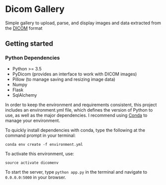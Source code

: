 # Dicom Gallery
Simple gallery to upload, parse, and display images and data extracted from the [DICOM](https://en.wikipedia.org/wiki/DICOM) format

## Getting started

### Python Dependencies

- Python >= 3.5
- PyDicom (provides an interface to work with DICOM images)
- Pillow (to manage saving and resizing image data)
- Numpy
- Flask
- SqlAlchemy

In order to keep the environment and requirements consistent, this project includes an environment.yml file, which defines the version of Python to use, as well as the major dependencies. I recommend using [Conda](https://conda.io/docs/index.html) to manage your environment.

To quickly install dependencies with conda, type the following at the command prompt in your terminal:

```
conda env create -f environment.yml
```

To activate this environment, use:

```
source activate dicomenv
```

To start the server, type `python app.py` in the terminal and navigate to `0.0.0.0:5000` in your browser.
